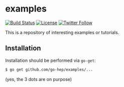 examples
========

[![Build Status](https://travis-ci.org/go-hep/examples.svg?branch=master)](https://travis-ci.org/go-hep/examples)
[![License](https://img.shields.io/badge/License-BSD--3-blue.svg)](https://go-hep.org/license)
[![Twitter Follow](https://img.shields.io/twitter/follow/go_hep.svg?style=social&label=Follow)](https://twitter.com/go_hep)

This is a repository of interesting examples or tutorials.

## Installation

Installation should be performed via `go-get`:

```sh
$ go get github.com/go-hep/examples/...
```

(yes, the 3 dots are on purpose)
